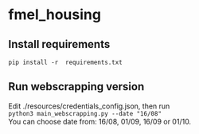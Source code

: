 # fmel_housing
## Install requirements
`pip install -r  requirements.txt`
## Run webscrapping version
Edit ./resources/credentials_config.json, then run<br>
`python3 main_webscrapping.py --date "16/08"`<br>
You can choose date from: 16/08, 01/09, 16/09 or 01/10.